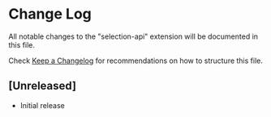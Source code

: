# Change Log

All notable changes to the "selection-api" extension will be documented in this file.

Check [Keep a Changelog](http://keepachangelog.com/) for recommendations on how to structure this file.

## [Unreleased]

- Initial release